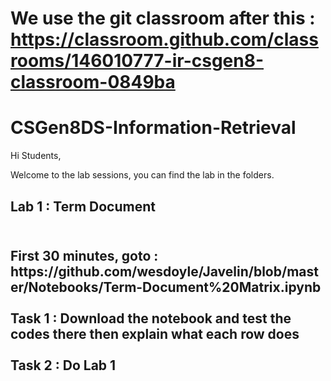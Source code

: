 # We use the git classroom after this : https://classroom.github.com/classrooms/146010777-ir-csgen8-classroom-0849ba
# CSGen8DS-Information-Retrieval
Hi Students,

Welcome to the lab sessions, you can find the lab in the folders.

<h2>Lab 1 : Term Document <h2>
  <br> First 30 minutes, goto : https://github.com/wesdoyle/Javelin/blob/master/Notebooks/Term-Document%20Matrix.ipynb<br>
 <br> Task 1 : Download the notebook and test the codes there then explain what each row does<br>
  <br> Task 2 : Do Lab 1<br>
  
